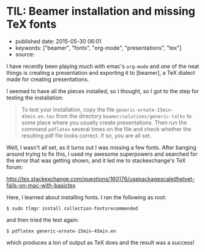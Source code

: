 # TIL: Beamer installation and missing TeX fonts

- published date: 2015-05-30 06:01
- keywords: ["beamer", "fonts", "org-mode", "presentations", "tex"]
- source: 


I have recently been playing much with emac's `org-mode` and one of
the neat things is creating a presentation and exporting it to
[beamer], a TeX dialect made for creating presentations.

I seemed to have all the pieces installed, so I thought, so I got to
the step for testing the installation:

> To test your installation, copy the file
> `generic-ornate-15min-45min.en.tex` from the directory
> `beamer/solutions/generic-talks`
> to some place where you usually create presentations. Then run the
> command `pdflatex` several times on the file and check whether the
> resulting pdf file looks correct. If so, you are all set.

Well, I wasn't all set, as it turns out I was missing a few
fonts. After banging around trying to fix this, I used my awesome
superpowers and searched for the error that was getting shown, and it
led me to stackexchange's TeX forum:

<http://tex.stackexchange.com/questions/160176/usepackagescaledhelvet-fails-on-mac-with-basictex>

Here, I learned about installing fonts. I ran the following as root:

    $ sudo tlmgr install collection-fontsrecommended

and then tried the test again:

    $ pdflatex generic-ornate-15min-45min.en

which produces a ton of output as TeX does and the result was a
success!
